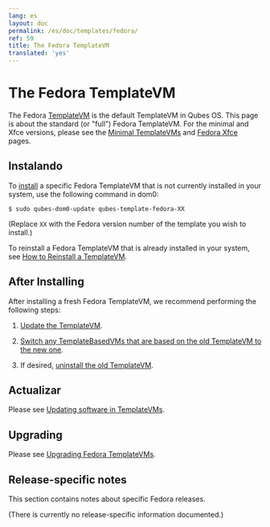 ```yaml
---
lang: es
layout: doc
permalink: /es/doc/templates/fedora/
ref: 59
title: The Fedora TemplateVM
translated: 'yes'
---
```


# The Fedora TemplateVM

The Fedora [TemplateVM] is the default TemplateVM in Qubes OS. This page is about the standard (or "full") Fedora TemplateVM. For the minimal and Xfce versions, please see the [Minimal TemplateVMs] and [Fedora Xfce] pages.


## Instalando

To [install] a specific Fedora TemplateVM that is not currently installed in your system, use the following command in dom0:

    $ sudo qubes-dom0-update qubes-template-fedora-XX

   (Replace `XX` with the Fedora version number of the template you wish to install.)

To reinstall a Fedora TemplateVM that is already installed in your system, see [How to Reinstall a TemplateVM].


## After Installing

After installing a fresh Fedora TemplateVM, we recommend performing the following steps:

1. [Update the TemplateVM].

2. [Switch any TemplateBasedVMs that are based on the old TemplateVM to the new one][switch].

3. If desired, [uninstall the old TemplateVM].


## Actualizar

Please see [Updating software in TemplateVMs].


## Upgrading

Please see [Upgrading Fedora TemplateVMs].


## Release-specific notes

This section contains notes about specific Fedora releases.

(There is currently no release-specific information documented.)


[TemplateVM]: /es/doc/templates/
[Fedora Xfce]: /es/doc/templates/fedora-xfce/
[Minimal TemplateVMs]: /es/doc/templates/minimal/
[end-of-life]: https://fedoraproject.org/wiki/Fedora_Release_Life_Cycle#Maintenance_Schedule
[supported]: /es/doc/supported-versions/#templatevms
[How to Reinstall a TemplateVM]: /es/doc/reinstall-template/
[Update the TemplateVM]: /es/doc/software-update-vm/
[switch]: /es/doc/templates/#switching
[uninstall the old TemplateVM]: /es/doc/templates/#uninstalling
[Updating software in TemplateVMs]: /es/doc/software-update-domu/#updating-software-in-templatevms
[Upgrading Fedora TemplateVMs]: /es/doc/template/fedora/upgrade/
[install]: /es/doc/templates/#installing